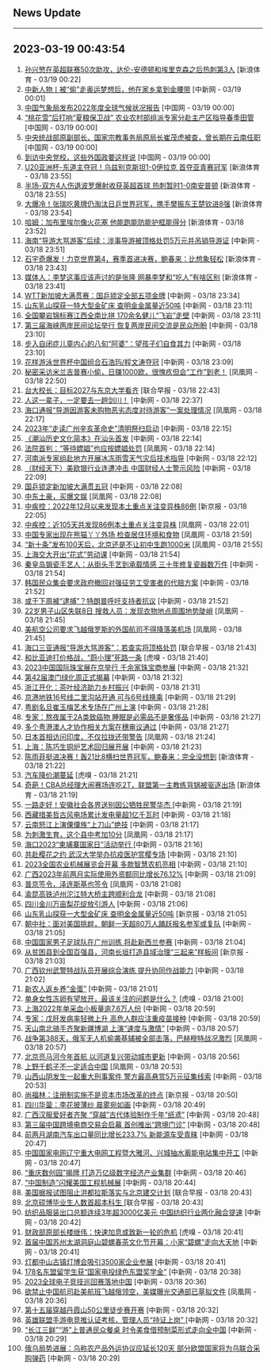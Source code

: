 ## News Update
---
2023-03-19 00:43:54
---
1. <a target="_blank" href="https://k.sina.cn/article_2018499075_784fda0302001m913.html?from=sports&subch=osport">孙兴慜在英超联赛50次助攻，达伦-安德顿和埃里克森之后热刺第3人</a> [新浪体育 - 03/19 00:22]
2. <a target="_blank" href="http://www.chinanews.com//ty/2023/03-19/9974424.shtml">中新人物丨被“偷”走奥运梦想后，他在家乡拿到金腰带</a> [中新网 - 03/19 00:01]
3. <a target="_blank" href="http://news.china.com.cn/2023-03/19/content_85177000.htm">中国气象局发布2022年度全球气候状况报告</a> [中国网 - 03/19 00:00]
4. <a target="_blank" href="http://news.china.com.cn/2023-03/19/content_85177025.htm">“桃花雪”后打响“夏粮保卫战” 农业农村部组派专家分赴主产区指导春季田管</a> [中国网 - 03/19 00:00]
5. <a target="_blank" href="http://news.china.com.cn/2023-03/19/content_85177026.htm">中央统战部原副部长、国家宗教事务局原局长崔茂虎被查，曾长期在云南任职</a> [中国网 - 03/19 00:00]
6. <a target="_blank" href="http://news.china.com.cn/2023-03/19/content_85177020.htm">到访中央党校，这些外国政要这样说</a> [中国网 - 03/19 00:00]
7. <a target="_blank" href="https://k.sina.cn/article_2018499075_784fda0302001m90r.html?from=sports&subch=osport">U20亚洲杯-东道主夺冠！乌兹别克斯坦1-0伊拉克 首夺亚青赛冠军</a> [新浪体育 - 03/18 23:55]
8. <a target="_blank" href="https://k.sina.cn/article_2018499075_784fda0302001m90s.html?from=sports&subch=osport">半场-双方4人伤退波罗爆射收获英超首球 热刺暂时1-0南安普顿</a> [新浪体育 - 03/18 23:55]
9. <a target="_blank" href="https://k.sina.cn/article_3181157500_mbd9c9c7c00101n05w.html?from=sports&subch=pingpang">大爆冷！张瑞吃黄牌仍淘汰日乒世界冠军，携手樊振东王楚钦进8强</a> [新浪体育 - 03/18 23:54]
10. <a target="_blank" href="https://k.sina.cn/article_2018499075_784fda0302001m90o.html?from=sports&subch=osport">哈姆：加布里埃尔像火花塞 他能跑能防能护框能得分</a> [新浪体育 - 03/18 23:52]
11. <a target="_blank" href="http://www.chinanews.com//sh/2023/03-18/9974423.shtml">海南“导游大骂游客”后续：涉事导游被顶格处罚5万元并吊销导游证</a> [中新网 - 03/18 23:51]
12. <a target="_blank" href="https://k.sina.cn/article_1718785715_667296b3001012nr3.html?from=sports&subch=badminton">石宇奇爆发！力克世界第4，赛季首进决赛，鲍春来：比想象轻松</a> [新浪体育 - 03/18 23:43]
13. <a target="_blank" href="https://k.sina.cn/article_2018499075_784fda0302001m90m.html?from=sports&subch=osport">媒体人：李梦这事应该声讨的是张隆 网暴李梦和“吃人”有啥区别</a> [新浪体育 - 03/18 23:41]
14. <a target="_blank" href="http://www.chinanews.com//ty/2023/03-18/9974422.shtml">WTT新加坡大满贯赛：国乒锁定全部五项金牌</a> [中新网 - 03/18 23:34]
15. <a target="_blank" href="http://www.chinanews.com//sh/2023/03-18/9974417.shtml">山东乳山探获一特大型金矿床 查明金金属量近50吨</a> [中新网 - 03/18 23:11]
16. <a target="_blank" href="http://www.chinanews.com//shipin/cns-d/2023/03-18/news954320.shtml">全国攀岩锦标赛江西全南比拼 170余名健儿“飞岩”走壁</a> [中新网 - 03/18 23:11]
17. <a target="_blank" href="http://www.chinanews.com//dwq/2023/03-18/9974416.shtml">第三届海峡两岸民间论坛举行  恢复两岸民间交流是民众所盼</a> [中新网 - 03/18 23:10]
18. <a target="_blank" href="http://www.chinanews.com//shipin/cns/2023/03-18/news954319.shtml">步入自闭症儿童内心的八旬“阿婆”：望孩子们自食其力</a> [中新网 - 03/18 23:10]
19. <a target="_blank" href="http://www.chinanews.com//ty/2023/03-18/9974415.shtml">花样游泳世界杯中国组合石浩玙/程文涛夺冠</a> [中新网 - 03/18 23:09]
20. <a target="_blank" href="https://news.ifeng.com/c/8OGNbDnvknj">秘密采访米兰吉普赛小偷，日赚1000欧，很愧疚但会“工作”到老！</a> [凤凰网 - 03/18 22:50]
21. <a target="_blank" href="https://www.zaobao.com/realtime/china/story20230318-1373910">台大校长：目标2027与东京大学看齐</a> [联合早报 - 03/18 22:43]
22. <a target="_blank" href="http://www.chinanews.com//sh/2023/03-18/9974412.shtml">人这一辈子，一定要去一趟剑川！</a> [中新网 - 03/18 22:37]
23. <a target="_blank" href="https://news.ifeng.com/c/8OGLVgxWw7d">海口通报“导游因游客未购物恶劣态度对待游客”一案处理情况</a> [凤凰网 - 03/18 22:17]
24. <a target="_blank" href="http://www.chinanews.com//sh/2023/03-18/9974410.shtml">2023年“走读广州辛亥革命史”清明祭扫启动</a> [中新网 - 03/18 22:15]
25. <a target="_blank" href="http://www.chinanews.com//hr/2023/03-18/9974409.shtml">《潮汕历史文化简本》在汕头首发</a> [中新网 - 03/18 22:14]
26. <a target="_blank" href="https://news.ifeng.com/c/8OGLENZgBLp">法院首判：“等待嫖娼”也应按嫖娼处罚</a> [凤凰网 - 03/18 22:14]
27. <a target="_blank" href="http://www.chinanews.com//sh/2023/03-18/9974407.shtml">河南派专家组赴地方开展冰冻雨雪天气灾后技术指导</a> [中新网 - 03/18 22:12]
28. <a target="_blank" href="http://www.chinanews.com//cj/2023/03-18/9974406.shtml">（财经天下）美欧银行业连遭冲击 中国财经人士警示风险</a> [中新网 - 03/18 22:09]
29. <a target="_blank" href="http://www.chinanews.com//ty/2023/03-18/9974411.shtml">国乒锁定新加坡大满贯五冠</a> [中新网 - 03/18 22:08]
30. <a target="_blank" href="https://news.ifeng.com/c/8OGLENZgBIb">中东土豪，买爆文娱</a> [凤凰网 - 03/18 22:08]
31. <a target="_blank" href="https://www.bjnews.com.cn/detail-167914763614778.html">中疾控：2022年12月以来发现本土重点关注变异株86例</a> [新京报 - 03/18 22:05]
32. <a target="_blank" href="https://news.ifeng.com/c/8OGK9bSSspA">中疾控：近105天共发现86例本土重点关注变异株</a> [凤凰网 - 03/18 22:01]
33. <a target="_blank" href="https://news.ifeng.com/c/8OGK9bSSspE">中国专家出现在熊猫丫丫外场 检查居住环境和食物</a> [凤凰网 - 03/18 21:59]
34. <a target="_blank" href="https://news.ifeng.com/c/8OGLVgxWvx0">“新十条”发布100天后，北京还是不让初中生跑1000米</a> [凤凰网 - 03/18 21:55]
35. <a target="_blank" href="http://www.chinanews.com//shipin/cns-d/2023/03-18/news954314.shtml">上海交大开出“花式”劳动课</a> [中新网 - 03/18 21:54]
36. <a target="_blank" href="http://www.chinanews.com//shipin/cns/2023/03-18/news954316.shtml">秦皇岛锔瓷手艺人：从街头手艺到承载情感  三十年修复瓷器数万件</a> [中新网 - 03/18 21:54]
37. <a target="_blank" href="http://www.chinanews.com//gj/2023/03-18/9974400.shtml">韩国民众集会要求政府撤回对强征劳工受害者的代赔方案</a> [中新网 - 03/18 21:52]
38. <a target="_blank" href="http://www.chinanews.com//gj/2023/03-18/9974398.shtml">或于下周被“逮捕”？特朗普呼吁支持者抗议</a> [中新网 - 03/18 21:52]
39. <a target="_blank" href="https://news.ifeng.com/c/8OGJiznmUaj">22岁男子山区失联8日 搜救人员：发现衣物地点周围地势陡峭</a> [凤凰网 - 03/18 21:45]
40. <a target="_blank" href="https://news.ifeng.com/c/8OGF0cX7j9Z">美航空公司要求飞越俄罗斯的外国航司不得降落美机场</a> [凤凰网 - 03/18 21:45]
41. <a target="_blank" href="https://www.zaobao.com/realtime/china/story20230318-1373905">海口三亚通报“导游大骂游客”：若查实将顶格处罚</a> [联合早报 - 03/18 21:43]
42. <a target="_blank" href="https://www.huxiu.com/article/828914.html">和比亚迪打价格战，“蔚小理”死路一条</a> [虎嗅 - 03/18 21:40]
43. <a target="_blank" href="http://www.chinanews.com//cj/2023/03-18/9974396.shtml">2023中国国际珠宝展在京举行   千余家珠宝商参展</a> [中新网 - 03/18 21:32]
44. <a target="_blank" href="http://www.chinanews.com//dwq/2023/03-18/9974390.shtml">第42届澳门绿化周正式揭幕</a> [中新网 - 03/18 21:32]
45. <a target="_blank" href="http://www.chinanews.com//cj/2023/03-18/9974395.shtml">浙江开化：茶叶经济助力乡村振兴</a> [中新网 - 03/18 21:31]
46. <a target="_blank" href="http://www.chinanews.com//sh/2023/03-18/9974397.shtml">京港地铁16号线二里沟站开通 可与6号线换乘</a> [中新网 - 03/18 21:29]
47. <a target="_blank" href="http://www.chinanews.com//cul/2023/03-18/9974392.shtml">粤剧名旦崔玉梅艺术专场在广州上演</a> [中新网 - 03/18 21:28]
48. <a target="_blank" href="http://www.chinanews.com//life/2023/03-18/9974391.shtml">专家：熬夜属于2A类致癌物 睡眠是必需品不是奢侈品</a> [中新网 - 03/18 21:27]
49. <a target="_blank" href="http://www.chinanews.com//dwq/2023/03-18/9974380.shtml">多个粤港澳人才协作相关方案在穗审议通过</a> [中新网 - 03/18 21:27]
50. <a target="_blank" href="https://news.ifeng.com/c/8OGJiznmUR1">日本首相访问印度，不仅拉拢还带警告</a> [凤凰网 - 03/18 21:24]
51. <a target="_blank" href="http://www.chinanews.com//cul/shipin/cns-d/2023/03-18/news954312.shtml">上海：陈巧生铜炉艺术回归展开展</a> [中新网 - 03/18 21:23]
52. <a target="_blank" href="https://k.sina.cn/article_1718785715_667296b3001012nqu.html?from=sports&subch=badminton">陈雨菲挺进决赛！轰21比8横扫世界冠军，鲍春来：完全没想到</a> [新浪体育 - 03/18 21:22]
53. <a target="_blank" href="https://www.huxiu.com/article/839164.html">汽车降价潮蔓延</a> [虎嗅 - 03/18 21:21]
54. <a target="_blank" href="https://k.sina.cn/article_7347732383_1b5f57f9f00100znud.html?from=sports&subch=cba">奇葩！CBA总经理大闹赛场连吃2T，联盟第一主教练背锅被驱逐出场</a> [新浪体育 - 03/18 21:19]
55. <a target="_blank" href="http://www.chinanews.com//shipin/cns-d/2023/03-18/news954311.shtml">一路走好！安徽社会各界送别因公牺牲民警华杰 </a> [中新网 - 03/18 21:19]
56. <a target="_blank" href="http://www.chinanews.com//shipin/cns-d/2023/03-18/news954310.shtml">西藏措美哲古风电场累计发电量超1亿千瓦时</a> [中新网 - 03/18 21:18]
57. <a target="_blank" href="http://www.chinanews.com//shipin/cns-d/2023/03-18/news954309.shtml">云南怒江上演傈僳族“上刀山”绝技</a> [中新网 - 03/18 21:17]
58. <a target="_blank" href="https://news.ifeng.com/c/8OGG77DZxVq">为刺激生育，这个县中考加10分</a> [凤凰网 - 03/18 21:17]
59. <a target="_blank" href="http://www.chinanews.com//shipin/cns-d/2023/03-18/news954308.shtml">海口2023“柬埔寨国家日”活动举行 </a> [中新网 - 03/18 21:16]
60. <a target="_blank" href="http://www.chinanews.com//shipin/cns/2023/03-18/news954307.shtml">共赴樱花之约 武汉大学举办抗疫医护赏樱专场</a> [中新网 - 03/18 21:10]
61. <a target="_blank" href="http://www.chinanews.com//cj/2023/03-18/9974377.shtml">2023全国农业机械展览会开幕 多款智慧农机亮相</a> [中新网 - 03/18 21:10]
62. <a target="_blank" href="http://www.chinanews.com//cj/2023/03-18/9974374.shtml">广西2023年前两月实际使用外资额同比增长76.12%</a> [中新网 - 03/18 21:09]
63. <a target="_blank" href="https://news.ifeng.com/c/8OGFsJPtg3C">普京签令，泽连斯基也签令</a> [凤凰网 - 03/18 21:08]
64. <a target="_blank" href="http://www.chinanews.com//shipin/cns-d/2023/03-18/news954306.shtml">渝昆高铁泸州沱江特大桥主跨顺利合龙</a> [中新网 - 03/18 21:08]
65. <a target="_blank" href="http://www.chinanews.com//tp/2023/03-18/9974378.shtml">四川金川万亩梨花绽放引游人</a> [中新网 - 03/18 21:06]
66. <a target="_blank" href="https://www.bjnews.com.cn/detail-167914463514741.html">山东乳山探获一大型金矿床 查明金金属量近50吨</a> [新京报 - 03/18 21:05]
67. <a target="_blank" href="http://www.chinanews.com//gj/2023/03-18/9974379.shtml">朝中社：面对美国挑衅，朝鲜一天超80万人踊跃报名参军或复队</a> [中新网 - 03/18 21:05]
68. <a target="_blank" href="http://www.chinanews.com//tp/2023/03-18/9974371.shtml">中国国家男子足球队在广州训练 将赴新西兰参赛</a> [中新网 - 03/18 21:04]
69. <a target="_blank" href="https://www.bjnews.com.cn/detail-167913966314702.html">从贫困县到全国百强县，河南长垣打造县域治理“三起来”样板间</a> [新京报 - 03/18 21:03]
70. <a target="_blank" href="http://www.chinanews.com//tp/2023/03-18/9974350.shtml">广西钦州武警特战队员开展综合演练 提升协同作战能力</a> [中新网 - 03/18 21:02]
71. <a target="_blank" href="http://www.chinanews.com//tp/2023/03-18/9974342.shtml">新农人返乡养“金蛋”</a> [中新网 - 03/18 21:01]
72. <a target="_blank" href="https://www.huxiu.com/article/825879.html">单身女性冻卵有望放开，最该关注的问题是什么？</a> [虎嗅 - 03/18 21:00]
73. <a target="_blank" href="http://www.chinanews.com//sh/2023/03-18/9974375.shtml">上海2022年单采血小板量逾7.6万人份</a> [中新网 - 03/18 20:59]
74. <a target="_blank" href="http://www.chinanews.com//sh/2023/03-18/9974376.shtml">专家：戊肝发病率轻微上升 高危人群应注重疫苗接种</a> [中新网 - 03/18 20:59]
75. <a target="_blank" href="http://www.chinanews.com//tp/2023/03-18/9974336.shtml">天山南北骑手齐聚新疆博湖 上演“速度与激情”</a> [中新网 - 03/18 20:57]
76. <a target="_blank" href="https://news.ifeng.com/c/8OGHjC3qzYy">战争第388天，俄军无人机偷袭基辅被全部击落，巴赫穆特战况激烈</a> [凤凰网 - 03/18 20:57]
77. <a target="_blank" href="http://www.chinanews.com//sh/2023/03-18/9974373.shtml">北京亮马河今年首航 以河道复兴带动城市更新</a> [中新网 - 03/18 20:56]
78. <a target="_blank" href="https://news.ifeng.com/c/8OGFI0UXm8W">上野千鹤子不一定适合中国</a> [凤凰网 - 03/18 20:53]
79. <a target="_blank" href="http://www.chinanews.com//sh/2023/03-18/9974372.shtml">山西山阴发生一起重大刑事案件 警方最高悬赏5万元征集线索</a> [中新网 - 03/18 20:53]
80. <a target="_blank" href="https://www.bjnews.com.cn/detail-167914358914726.html">尚福林：注册制实施不是资本市场改革的终点</a> [新京报 - 03/18 20:50]
81. <a target="_blank" href="http://www.chinanews.com//shipin/cns-d/2023/03-18/news954304.shtml">四川华蓥：李花披薄纱 晨雾宛如画</a> [中新网 - 03/18 20:49]
82. <a target="_blank" href="http://www.chinanews.com//tp/2023/03-18/9974351.shtml">广西汉服爱好者齐聚 “穿越”古代体验制作千年“纸鸢”</a> [中新网 - 03/18 20:48]
83. <a target="_blank" href="http://www.chinanews.com//cj/2023/03-18/9974335.shtml">第三届中国跨境电商交易会启幕 首创推出“跨境门诊”</a> [中新网 - 03/18 20:48]
84. <a target="_blank" href="http://www.chinanews.com//cj/2023/03-18/9974355.shtml">前两月湖南汽车出口量同比增长233.7%  新能源车受青睐</a> [中新网 - 03/18 20:47]
85. <a target="_blank" href="http://www.chinanews.com//cj/2023/03-18/9974354.shtml">中国国家电网辽宁重大电网工程暨大雅河、兴城抽水蓄能电站集中开工</a> [中新网 - 03/18 20:47]
86. <a target="_blank" href="http://www.chinanews.com//cj/2023/03-18/9974357.shtml">“重庆数创园”揭牌 打造万亿级数字经济产业集群</a> [中新网 - 03/18 20:46]
87. <a target="_blank" href="http://www.chinanews.com//cj/2023/03-18/9974361.shtml">“中国制造”闪耀美国工程机械展</a> [中新网 - 03/18 20:44]
88. <a target="_blank" href="https://www.zaobao.com/realtime/china/story20230318-1373923">美国据报试图阻止洪都拉斯落实与北京建交计划</a> [联合早报 - 03/18 20:43]
89. <a target="_blank" href="https://www.zaobao.com/realtime/china/story20230318-1373903">北京硕博毕业生人数首超本科生 </a> [联合早报 - 03/18 20:43]
90. <a target="_blank" href="http://www.chinanews.com//cj/2023/03-18/9974347.shtml">纺织品服装出口总额连续3年超3000亿美元 中国纺织行业两化融合提速</a> [中新网 - 03/18 20:42]
91. <a target="_blank" href="https://www.huxiu.com/article/839465.html">财政部原部长楼继伟：快速加息或致新一轮的危机</a> [虎嗅 - 03/18 20:41]
92. <a target="_blank" href="http://www.chinanews.com//cj/2023/03-18/9974341.shtml">首届中国苏州太湖洞庭山碧螺春茶文化节开幕：小家“碧螺”走向大天地</a> [中新网 - 03/18 20:41]
93. <a target="_blank" href="http://www.chinanews.com//cj/2023/03-18/9974340.shtml">灯都中山古镇灯博会吸引3500家企业参展</a> [中新网 - 03/18 20:41]
94. <a target="_blank" href="http://www.chinanews.com//cj/2023/03-18/9974317.shtml">178名东盟留学生获“国家电投绿色东盟奖学金”</a> [中新网 - 03/18 20:38]
95. <a target="_blank" href="http://www.chinanews.com//ty/2023/03-18/9974346.shtml">2023全球电子竞技巡回赛落地中国</a> [中新网 - 03/18 20:36]
96. <a target="_blank" href="https://news.ifeng.com/c/8OGFsJPtfqY">欲禁止中国航司赴美航班飞越俄领空，美媒曝光交通部已草拟文件</a> [凤凰网 - 03/18 20:36]
97. <a target="_blank" href="http://www.chinanews.com//ty/2023/03-18/9974358.shtml">第十五届穿越丹霞山50公里徒步赛开赛</a> [中新网 - 03/18 20:32]
98. <a target="_blank" href="http://www.chinanews.com//ty/2023/03-18/9974366.shtml">英雄联盟手游电竞推认证考核，管理人员“持证上岗” </a> [中新网 - 03/18 20:32]
99. <a target="_blank" href="http://www.chinanews.com//cj/2023/03-18/9974314.shtml">“长江三鲜”“游”上普通民众餐桌 时令美食借预制菜形式走向全中国</a> [中新网 - 03/18 20:29]
100. <a target="_blank" href="http://www.chinanews.com//gj/2023/03-18/9974360.shtml">俄乌局势进展：乌称农产品外运协议应延长120天 部分欧盟国家将为乌联合采购弹药</a> [中新网 - 03/18 20:29]
